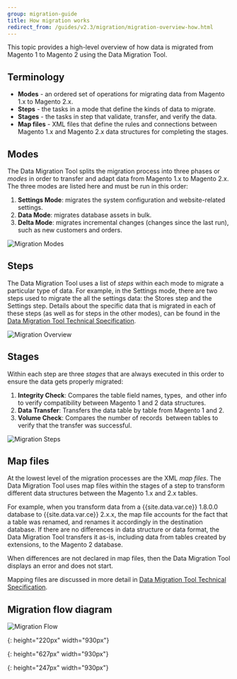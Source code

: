 ```yaml
---
group: migration-guide
title: How migration works
redirect_from: /guides/v2.3/migration/migration-overview-how.html
---
```


This topic provides a high-level overview of how data is migrated from Magento 1 to Magento 2 using the Data Migration Tool.

## Terminology

* **Modes** - an ordered set of operations for migrating data from Magento 1.x to Magento 2.x.
* **Steps** - the tasks in a mode that define the kinds of data to migrate.
* **Stages** - the tasks in step that validate, transfer, and verify the data.
* **Map files** - XML files that define the rules and connections between Magento 1.x and Magento 2.x data structures for completing the stages.

## Modes

The Data Migration Tool splits the migration process into three phases or _modes_ in order to transfer and adapt data from Magento 1.x to Magento 2.x. The three modes are listed here and must be run in this order:

1. **Settings Mode**: migrates the system configuration and website-related settings.
2. **Data Mode**: migrates database assets in bulk.
3. **Delta Mode**: migrates incremental changes (changes since the last run), such as new customers and orders.

![Migration Modes]

## Steps

The Data Migration Tool uses a list of _steps_ within each mode to migrate a particular type of data. For example, in the Settings mode, there are two steps used to migrate the all the settings data: the Stores step and the Settings step. Details about the specific data that is migrated in each of these steps (as well as for steps in the other modes), can be found in the [Data Migration Tool Technical Specification].

![Migration Overview]

## Stages

Within each step are three _stages_ that are always executed in this order to ensure the data gets properly migrated:

1. **Integrity Check**: Compares the table field names, types,  and other info to verify compatibility between Magento 1 and 2 data structures.
2. **Data Transfer**: Transfers the data table by table from Magento 1 and 2.
3. **Volume Check**: Compares the number of records  between tables to verify that the transfer was successful.

![Migration Steps]

## Map files

At the lowest level of the migration processes are the XML _map files_. The Data Migration Tool uses map files within the stages of a step to transform different data structures between the Magento 1.x and 2.x tables. 

For example, when you transform data from a {{site.data.var.ce}} 1.8.0.0 database to {{site.data.var.ce}} 2.x.x, the map file accounts for the fact that a table was renamed, and renames it accordingly in the destination database. If there are no differences in data structure or data format, the Data Migration Tool transfers it as-is, including data from tables created by extensions, to the Magento 2 database.

When differences are not declared in map files, then the Data Migration Tool displays an error and does not start.

Mapping files are discussed in more detail in [Data Migration Tool Technical Specification].

## Migration flow diagram

![Migration Flow]

<!-- Link definitions -->

[data migration tool technical specification]: {{page.baseurl}}/migration/overview/specifications.html

[migration modes]: {{site.baseurl}}/static/images/MigrationModes2.png

{: height="220px" width="930px"}

[migration overview]: {{site.baseurl}}/static/images/MigrationOverview2.png

{: height="627px" width="930px"}

[migration steps]: {{site.baseurl}}/static/images/MigrationSteps2.png

{: height="247px" width="930px"}

[migration flow]: {{site.baseurl}}/static/images/migration_flow.png

